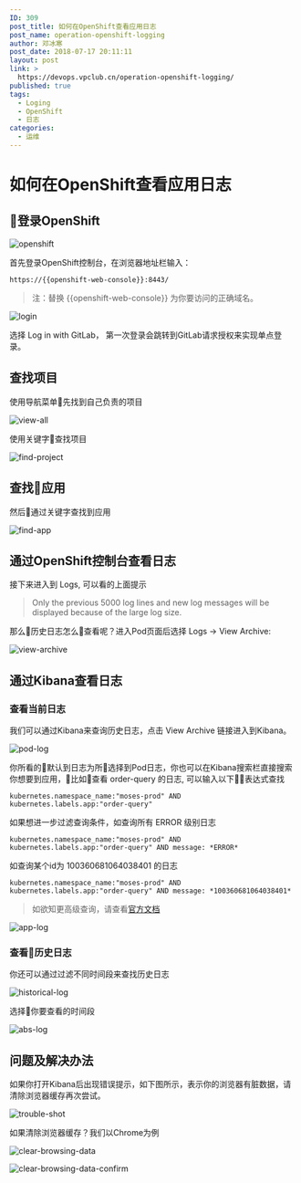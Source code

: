 ```yaml
---
ID: 309
post_title: 如何在OpenShift查看应用日志
post_name: operation-openshift-logging
author: 邓冰寒
post_date: 2018-07-17 20:11:11
layout: post
link: >
  https://devops.vpclub.cn/operation-openshift-logging/
published: true
tags:
  - Loging
  - OpenShift
  - 日志
categories:
  - 运维
---
```


# 如何在OpenShift查看应用日志

## 登录OpenShift

![openshift](/images/common/openshift-logo.png)

首先登录OpenShift控制台，在浏览器地址栏输入：

```browser
https://{{openshift-web-console}}:8443/
```

>注：替换 {{openshift-web-console}} 为你要访问的正确域名。

![login](/images/operation-openshift-logging/login-openshift.png)

选择 Log in with GitLab， 第一次登录会跳转到GitLab请求授权来实现单点登录。

## 查找项目

使用导航菜单先找到自己负责的项目

![view-all](/images/operation-openshift-logging/view-all-projects.png)

使用关键字查找项目

![find-project](/images/operation-openshift-logging/find-project.png)

## 查找应用

然后通过关键字查找到应用

![find-app](/images/operation-openshift-logging/find-app.png)

## 通过OpenShift控制台查看日志

接下来进入到 Logs, 可以看的上面提示

>Only the previous 5000 log lines and new log messages will be displayed because of the large log size.

那么历史日志怎么查看呢？进入Pod页面后选择 Logs -> View Archive:

![view-archive](/images/operation-openshift-logging/view-archive.png)

## 通过Kibana查看日志

### 查看当前日志

我们可以通过Kibana来查询历史日志，点击 View Archive 链接进入到Kibana。

![pod-log](/images/operation-openshift-logging/pod-log.png)

你所看的默认到日志为所选择到Pod日志，你也可以在Kibana搜索栏直接搜索你想要到应用，比如查看 order-query 的日志, 可以输入以下表达式查找

```browser
kubernetes.namespace_name:"moses-prod" AND kubernetes.labels.app:"order-query"
```

如果想进一步过滤查询条件，如查询所有 ERROR 级别日志

```browser
kubernetes.namespace_name:"moses-prod" AND kubernetes.labels.app:"order-query" AND message: *ERROR*
```

如查询某个id为 100360681064038401 的日志

```browser
kubernetes.namespace_name:"moses-prod" AND kubernetes.labels.app:"order-query" AND message: *100360681064038401*
```

>如欲知更高级查询，请查看[官方文档](https://www.elastic.co/guide/en/beats/packetbeat/current/kibana-queries-filters.html)

![app-log](/images/operation-openshift-logging/app-log.png)

### 查看历史日志

你还可以通过过滤不同时间段来查找历史日志

![historical-log](/images/operation-openshift-logging/historical-log.png)

选择你要查看的时间段

![abs-log](/images/operation-openshift-logging/historical-abs-log.png)

## 问题及解决办法

如果你打开Kibana后出现错误提示，如下图所示，表示你的浏览器有脏数据，请清除浏览器缓存再次尝试。

![trouble-shot](/images/operation-openshift-logging/trouble-shot.png)

如果清除浏览器缓存？我们以Chrome为例

![clear-browsing-data](/images/operation-openshift-logging/clear-browsing-data.png)

![clear-browsing-data-confirm](/images/operation-openshift-logging/clear-browsing-data-confirm.png)